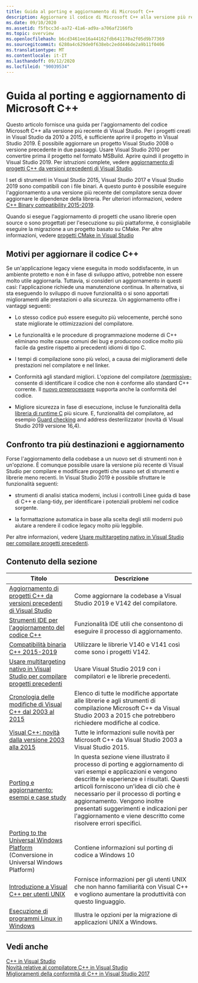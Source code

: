 ```yaml
---
title: Guida al porting e aggiornamento di Microsoft C++
description: Aggiornare il codice di Microsoft C++ alla versione più recente di Visual Studio.
ms.date: 09/10/2020
ms.assetid: f5fbcc3d-aa72-41a6-ad9a-a706af2166fb
ms.topic: overview
ms.openlocfilehash: b6cd3461ee16a44162fdb641170a2f05d9b77369
ms.sourcegitcommit: 6280a4c629de0f638ebc2edd446de2a9b11f0406
ms.translationtype: MT
ms.contentlocale: it-IT
ms.lasthandoff: 09/12/2020
ms.locfileid: "90039534"
---
```

# <a name="microsoft-c-porting-and-upgrading-guide"></a>Guida al porting e aggiornamento di Microsoft C++

Questo articolo fornisce una guida per l'aggiornamento del codice Microsoft C++ alla versione più recente di Visual Studio. Per i progetti creati in Visual Studio da 2010 a 2015, è sufficiente aprire il progetto in Visual Studio 2019. È possibile aggiornare un progetto Visual Studio 2008 o versione precedente in due passaggi. Usare Visual Studio 2010 per convertire prima il progetto nel formato MSBuild. Aprire quindi il progetto in Visual Studio 2019. Per istruzioni complete, vedere [aggiornamento di progetti C++ da versioni precedenti di Visual Studio](upgrading-projects-from-earlier-versions-of-visual-cpp.md).

I set di strumenti in Visual Studio 2015, Visual Studio 2017 e Visual Studio 2019 sono compatibili con i file binari. A questo punto è possibile eseguire l'aggiornamento a una versione più recente del compilatore senza dover aggiornare le dipendenze della libreria. Per ulteriori informazioni, vedere [C++ Binary compatibility 2015-2019](binary-compat-2015-2017.md).

Quando si esegue l'aggiornamento di progetti che usano librerie open source o sono progettati per l'esecuzione su più piattaforme, è consigliabile eseguire la migrazione a un progetto basato su CMake. Per altre informazioni, vedere [progetti CMake in Visual Studio](../build/cmake-projects-in-visual-studio.md)

## <a name="reasons-to-upgrade-c-code"></a>Motivi per aggiornare il codice C++

Se un'applicazione legacy viene eseguita in modo soddisfacente, in un ambiente protetto e non è in fase di sviluppo attivo, potrebbe non essere molto utile aggiornarla. Tuttavia, si consideri un aggiornamento in questi casi: l'applicazione richiede una manutenzione continua. In alternativa, si sta eseguendo lo sviluppo di nuove funzionalità o si sono apportati miglioramenti alle prestazioni o alla sicurezza. Un aggiornamento offre i vantaggi seguenti:

- Lo stesso codice può essere eseguito più velocemente, perché sono state migliorate le ottimizzazioni del compilatore.

- Le funzionalità e le procedure di programmazione moderne di C++ eliminano molte cause comuni dei bug e producono codice molto più facile da gestire rispetto ai precedenti idiomi di tipo C.

- I tempi di compilazione sono più veloci, a causa dei miglioramenti delle prestazioni nel compilatore e nel linker.

- Conformità agli standard migliori. L'opzione del compilatore [/permissive-](../build/reference/permissive-standards-conformance.md) consente di identificare il codice che non è conforme allo standard C++ corrente. Il [nuovo preprocessore](../preprocessor/preprocessor-experimental-overview.md) supporta anche la conformità del codice.

- Migliore sicurezza in fase di esecuzione, incluse le funzionalità della [libreria di runtime C](../c-runtime-library/security-features-in-the-crt.md) più sicure. E, funzionalità del compilatore, ad esempio [Guard checking](../build/reference/guard-enable-guard-checks.md) and address desterilizzator (novità di Visual Studio 2019 versione 16,4).

## <a name="multitargeting-vs-upgrading"></a>Confronto tra più destinazioni e aggiornamento

Forse l'aggiornamento della codebase a un nuovo set di strumenti non è un'opzione. È comunque possibile usare la versione più recente di Visual Studio per compilare e modificare progetti che usano set di strumenti e librerie meno recenti. In Visual Studio 2019 è possibile sfruttare le funzionalità seguenti:

- strumenti di analisi statica moderni, inclusi i controlli Linee guida di base di C++ e clang-tidy, per identificare i potenziali problemi nel codice sorgente.

- la formattazione automatica in base alla scelta degli stili moderni può aiutare a rendere il codice legacy molto più leggibile.

Per altre informazioni, vedere [Usare multitargeting nativo in Visual Studio per compilare progetti precedenti](use-native-multi-targeting.md).

## <a name="in-this-section"></a>Contenuto della sezione

|Titolo|Descrizione|
|-----------|-----------------|
|[Aggiornamento di progetti C++ da versioni precedenti di Visual Studio](upgrading-projects-from-earlier-versions-of-visual-cpp.md)|Come aggiornare la codebase a Visual Studio 2019 e V142 del compilatore.|
|[Strumenti IDE per l'aggiornamento del codice C++](ide-tools-for-upgrading-code.md)|Funzionalità IDE utili che consentono di eseguire il processo di aggiornamento.|
|[Compatibilità binaria C++ 2015-2019](binary-compat-2015-2017.md)|Utilizzare le librerie V140 e V141 così come sono i progetti V142.|
|[Usare multitargeting nativo in Visual Studio per compilare progetti precedenti](use-native-multi-targeting.md)|Usare Visual Studio 2019 con i compilatori e le librerie precedenti.|
|[Cronologia delle modifiche di Visual C++ dal 2003 al 2015](visual-cpp-change-history-2003-2015.md)|Elenco di tutte le modifiche apportate alle librerie e agli strumenti di compilazione Microsoft C++ da Visual Studio 2003 a 2015 che potrebbero richiedere modifiche al codice.|
|[Visual C++: novità dalla versione 2003 alla 2015](visual-cpp-what-s-new-2003-through-2015.md)|Tutte le informazioni sulle novità per Microsoft C++ da Visual Studio 2003 a Visual Studio 2015.|
|[Porting e aggiornamento: esempi e case study](porting-and-upgrading-examples-and-case-studies.md)|In questa sezione viene illustrato il processo di porting e aggiornamento di vari esempi e applicazioni e vengono descritte le esperienze e i risultati. Questi articoli forniscono un'idea di ciò che è necessario per il processo di porting e aggiornamento. Vengono inoltre presentati suggerimenti e indicazioni per l'aggiornamento e viene descritto come risolvere errori specifici.|
|[Porting to the Universal Windows Platform](porting-to-the-universal-windows-platform-cpp.md) (Conversione in Universal Windows Platform)|Contiene informazioni sul porting di codice a Windows 10|
|[Introduzione a Visual C++ per utenti UNIX](introduction-to-visual-cpp-for-unix-users.md)|Fornisce informazioni per gli utenti UNIX che non hanno familiarità con Visual C++ e vogliono aumentare la produttività con questo linguaggio.|
|[Esecuzione di programmi Linux in Windows](porting-from-unix-to-win32.md)|Illustra le opzioni per la migrazione di applicazioni UNIX a Windows.|

## <a name="see-also"></a>Vedi anche

[C++ in Visual Studio](../overview/visual-cpp-in-visual-studio.md)<br/>
[Novità relative al compilatore C++ in Visual Studio](../overview/what-s-new-for-visual-cpp-in-visual-studio.md)<br/>
[Miglioramenti della conformità di C++ in Visual Studio 2017](../overview/cpp-conformance-improvements.md)<br/>
